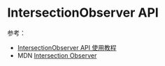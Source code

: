# IntersectionObserver API


参考：

- [IntersectionObserver API 使用教程](http://www.ruanyifeng.com/blog/2016/11/intersectionobserver_api.html)
- MDN [Intersection Observer](https://developer.mozilla.org/zh-CN/docs/Web/API/IntersectionObserver)
